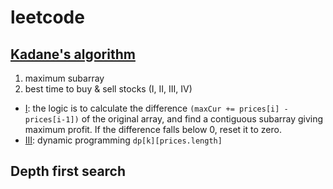 # leetcode

## [Kadane's algorithm](https://en.wikipedia.org/wiki/Maximum_subarray_problem)
1. maximum subarray
2. best time to buy & sell stocks (I, II, III, IV)
  - [I](https://leetcode.com/problems/best-time-to-buy-and-sell-stock/): the logic is to calculate the difference ``(maxCur += prices[i] - prices[i-1])`` of the original array, and find a contiguous subarray giving maximum profit. If the difference falls below 0, reset it to zero.
  - [III](https://leetcode.com/problems/best-time-to-buy-and-sell-stock-iii/#/description): dynamic programming `dp[k][prices.length]`


## Depth first search
